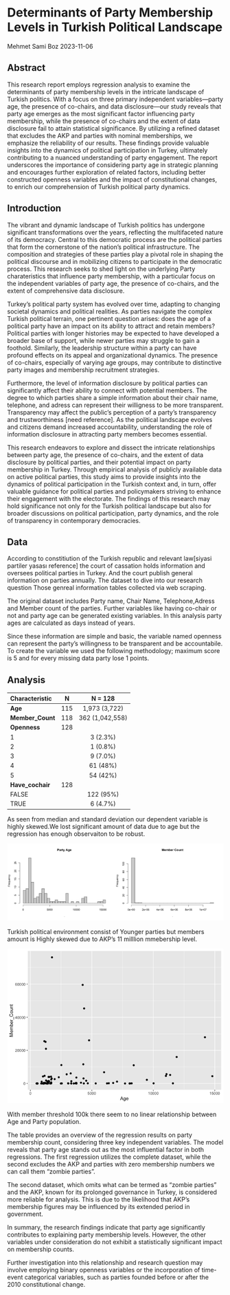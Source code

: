 Determinants of Party Membership Levels in Turkish Political Landscape
================
Mehmet Sami Boz
2023-11-06

## Abstract

This research report employs regression analysis to examine the
determinants of party membership levels in the intricate landscape of
Turkish politics. With a focus on three primary independent
variables—party age, the presence of co-chairs, and data disclosure—our
study reveals that party age emerges as the most significant factor
influencing party membership, while the presence of co-chairs and the
extent of data disclosure fail to attain statistical significance. By
utilizing a refined dataset that excludes the AKP and parties with
nominal memberships, we emphasize the reliability of our results. These
findings provide valuable insights into the dynamics of political
participation in Turkey, ultimately contributing to a nuanced
understanding of party engagement. The report underscores the importance
of considering party age in strategic planning and encourages further
exploration of related factors, including better constructed openness
variables and the impact of constitutional changes, to enrich our
comprehension of Turkish political party dynamics.

## Introduction

The vibrant and dynamic landscape of Turkish politics has undergone
significant transformations over the years, reflecting the multifaceted
nature of its democracy. Central to this democratic process are the
political parties that form the cornerstone of the nation’s political
infrastructure. The composition and strategies of these parties play a
pivotal role in shaping the political discourse and in mobilizing
citizens to participate in the democratic process. This research seeks
to shed light on the underlying Party charateristics that influence
party membership, with a particular focus on the independent variables
of party age, the presence of co-chairs, and the extent of comprehensive
data disclosure.

Turkey’s political party system has evolved over time, adapting to
changing societal dynamics and political realities. As parties navigate
the complex Turkish political terrain, one pertinent question arises:
does the age of a political party have an impact on its ability to
attract and retain members? Political parties with longer histories may
be expected to have developed a broader base of support, while newer
parties may struggle to gain a foothold. Similarly, the leadership
structure within a party can have profound effects on its appeal and
organizational dynamics. The presence of co-chairs, especially of
varying age groups, may contribute to distinctive party images and
membership recruitment strategies.

Furthermore, the level of information disclosure by political parties
can significantly affect their ability to connect with potential
members. The degree to which parties share a simple information about
their chair name, telephone, and adress can represent their willigness
to be more transparent. Transparency may affect the public’s perception
of a party’s transparency and trustworthiness \[need reference\]. As the
political landscape evolves and citizens demand increased
accountability, understanding the role of information disclosure in
attracting party members becomes essential.

This research endeavors to explore and dissect the intricate
relationships between party age, the presence of co-chairs, and the
extent of data disclosure by political parties, and their potential
impact on party membership in Turkey. Through empirical analysis of
publicly available data on active political parties, this study aims to
provide insights into the dynamics of political participation in the
Turkish context and, in turn, offer valuable guidance for political
parties and policymakers striving to enhance their engagement with the
electorate. The findings of this research may hold significance not only
for the Turkish political landscape but also for broader discussions on
political participation, party dynamics, and the role of transparency in
contemporary democracies.

## Data

According to constitiution of the Turkish republic and relevant
law\[siyasi partiler yasası reference\] the court of cassation holds
information and oversees political parties in Turkey. And the court
publish general information on parties annually. The dataset to dive
into our research question Those genreal information tables collected
via web scraping.

The original dataset includes Party name, Chair Name, Telephone,Adress
and Member count of the parties. Further variables like having co-chair
or not and party age can be generated existing variables. In this
analysis party ages are calculated as days instead of years.

Since these information are simple and basic, the variable named
openness can represent the party’s willingness to be transparent and be
accountabile. To create the variable we used the following methodology;
maximum score is 5 and for every missing data party lose 1 points.

## Analysis

| **Characteristic** | **N** |   **N = 128**   |
|:-------------------|:-----:|:---------------:|
| **Age**            |  115  |  1,973 (3,722)  |
| **Member_Count**   |  118  | 362 (1,042,558) |
| **Openness**       |  128  |                 |
| 1                  |       |    3 (2.3%)     |
| 2                  |       |    1 (0.8%)     |
| 3                  |       |    9 (7.0%)     |
| 4                  |       |    61 (48%)     |
| 5                  |       |    54 (42%)     |
| **Have_cochair**   |  128  |                 |
| FALSE              |       |    122 (95%)    |
| TRUE               |       |    6 (4.7%)     |

As seen from median and standard deviation our dependent variable is
highly skewed.We lost significant amount of data due to age but the
regression has enough observaiton to be robust.

<img src="README_files/figure-gfm/descriptive2,figures-side-1.png" width="50%" /><img src="README_files/figure-gfm/descriptive2,figures-side-2.png" width="50%" />

Turkish political environment consist of Younger parties but members
amount is Highly skewed due to AKP’s 11 milllion mmebership level.

![](README_files/figure-gfm/member_vs_age-1.png)<!-- -->

With member threshold 100k there seem to no linear relationship between
Age and Party population.

The table provides an overview of the regression results on party
membership count, considering three key independent variables. The model
reveals that party age stands out as the most influential factor in both
regressions. The first regression utilizes the complete dataset, while
the second excludes the AKP and parties with zero membership numbers we
can call them “zombie parties”.

The second dataset, which omits what can be termed as “zombie parties”
and the AKP, known for its prolonged governance in Turkey, is considered
more reliable for analysis. This is due to the likelihood that AKP’s
membership figures may be influenced by its extended period in
government.

In summary, the research findings indicate that party age significantly
contributes to explaining party membership levels. However, the other
variables under consideration do not exhibit a statistically significant
impact on membership counts.

Further investigation into this relationship and research question may
involve employing binary openness variables or the incorporation of
time-event categorical variables, such as parties founded before or
after the 2010 constitutional change.
